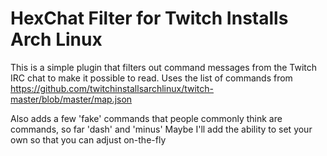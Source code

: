 # HexChat Filter for Twitch Installs Arch Linux

This is a simple plugin that filters out command messages from the Twitch IRC chat to make it possible to read.
Uses the list of commands from https://github.com/twitchinstallsarchlinux/twitch-master/blob/master/map.json

Also adds a few 'fake' commands that people commonly think are commands, so far 'dash' and 'minus'
Maybe I'll add the ability to set your own so that you can adjust on-the-fly